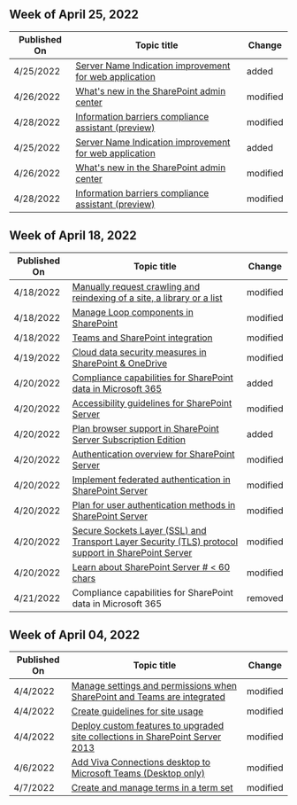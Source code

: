 <!-- This file is generated automatically each week. Changes made to this file will be overwritten.-->



## Week of April 25, 2022


| Published On |Topic title | Change |
|------|------------|--------|
| 4/25/2022 | [Server Name Indication improvement for web application](/SharePoint/administration/server-name-indication-improvement-for-web-application) | added |
| 4/26/2022 | [What's new in the SharePoint admin center](/SharePoint/what-s-new-in-admin-center) | modified |
| 4/28/2022 | [Information barriers compliance assistant (preview)](/SharePoint/information-barriers-compliance-assistant) | modified |
| 4/25/2022 | [Server Name Indication improvement for web application](/SharePoint/administration/server-name-indication-improvement-for-web-application) | added |
| 4/26/2022 | [What's new in the SharePoint admin center](/SharePoint/what-s-new-in-admin-center) | modified |
| 4/28/2022 | [Information barriers compliance assistant (preview)](/SharePoint/information-barriers-compliance-assistant) | modified |


## Week of April 18, 2022


| Published On |Topic title | Change |
|------|------------|--------|
| 4/18/2022 | [Manually request crawling and reindexing of a site, a library or a list](/SharePoint/crawl-site-content) | modified |
| 4/18/2022 | [Manage Loop components in SharePoint](/SharePoint/manage-loop-components) | modified |
| 4/18/2022 | [Teams and SharePoint integration](/SharePoint/teams-connected-sites) | modified |
| 4/19/2022 | [Cloud data security measures in SharePoint & OneDrive](/SharePoint/safeguarding-your-data) | modified |
| 4/20/2022 | [Compliance capabilities for SharePoint data in Microsoft 365](/SharePoint/compliance-policy-management) | added |
| 4/20/2022 | [Accessibility guidelines for SharePoint Server](/SharePoint/accessibility-guidelines) | modified |
| 4/20/2022 | [Plan browser support in SharePoint Server Subscription Edition](/SharePoint/install/browser-support-planning-subscription-edition) | added |
| 4/20/2022 | [Authentication overview for SharePoint Server](/SharePoint/security-for-sharepoint-server/authentication-overview) | modified |
| 4/20/2022 | [Implement federated authentication in SharePoint Server](/SharePoint/security-for-sharepoint-server/implement-saml-based-authentication-in-sharepoint-server) | modified |
| 4/20/2022 | [Plan for user authentication methods in SharePoint Server](/SharePoint/security-for-sharepoint-server/plan-user-authentication) | modified |
| 4/20/2022 | [Secure Sockets Layer (SSL) and Transport Layer Security (TLS) protocol support in SharePoint Server](/SharePoint/security-for-sharepoint-server/secure-sockets-layer-ssl-and-transport-layer-security-tls-protocol-support-in-sh) | modified |
| 4/20/2022 | [Learn about SharePoint Server # < 60 chars](/SharePoint/sharepoint-server) | modified |
| 4/21/2022 | Compliance capabilities for SharePoint data in Microsoft 365 | removed |


## Week of April 04, 2022


| Published On |Topic title | Change |
|------|------------|--------|
| 4/4/2022 | [Manage settings and permissions when SharePoint and Teams are integrated](/SharePoint/manage-teams-sharepoint-experiences) | modified |
| 4/4/2022 | [Create guidelines for site usage](/SharePoint/sites-usage-guidelines) | modified |
| 4/4/2022 | [Deploy custom features to upgraded site collections in SharePoint Server 2013](/SharePoint/upgrade-and-update/deploy-custom-features-to-upgraded-site-collections-in-sharepoint-server-2013) | modified |
| 4/6/2022 | [Add Viva Connections desktop to Microsoft Teams (Desktop only)](/SharePoint/viva-connections-desktop) | modified |
| 4/7/2022 | [Create and manage terms in a term set](/SharePoint/create-and-manage-terms) | modified |
